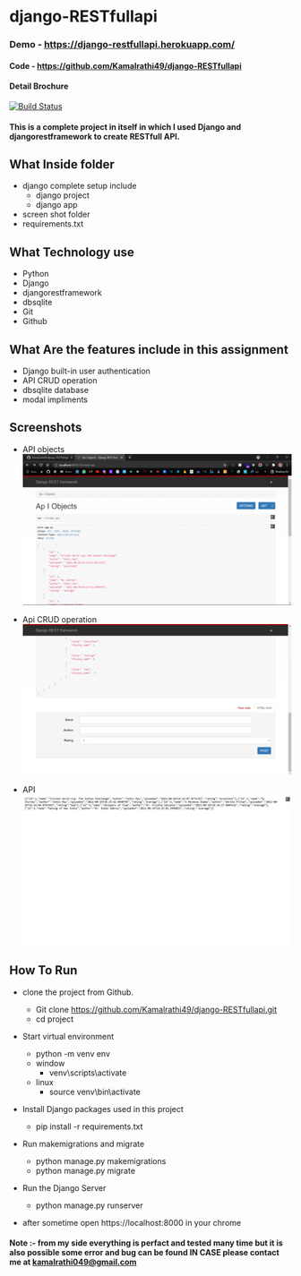# django-RESTfullapi
### Demo - https://django-restfullapi.herokuapp.com/
#### Code - https://github.com/Kamalrathi49/django-RESTfullapi
#### Detail Brochure

[![Build Status](https://travis-ci.org/joemccann/dillinger.svg?branch=master)](https://travis-ci.org/joemccann/dillinger)

#### This is a complete project in itself in which I used Django and djangorestframework to create RESTfull API.
## What Inside folder
- django complete setup include
    - django project
    - django app
- screen shot folder
- requirements.txt

## What Technology use
- Python
- Django
- djangorestframework
- dbsqlite
- Git
- Github

## What Are the features include in this assignment
- Django built-in user authentication
- API CRUD operation
- dbsqlite database
- modal impliments

## Screenshots
- API objects ![screenshot 1](https://github.com/Kamalrathi49/django-RESTfullapi/blob/master/screenshots/Screenshot%20(59).png?raw=true)
 
- Api CRUD operation ![screenshot 1](https://github.com/Kamalrathi49/django-RESTfullapi/blob/master/screenshots/Screenshot%20(61).png?raw=true)

- API ![screenshot 1](https://github.com/Kamalrathi49/django-RESTfullapi/blob/master/screenshots/Screenshot%20(58).png?raw=true)



## How To Run 
- clone the project from Github.
  -  Git clone https://github.com/Kamalrathi49/django-RESTfullapi.git
  -  cd project
- Start virtual environment
  - python -m venv env
  - window
    - venv\scripts\activate
  - linux
    - source venv\bin\activate
- Install Django packages used in this project
  - pip install -r requirements.txt

- Run makemigrations and migrate
  - python manage.py makemigrations
  - python manage.py migrate

- Run the Django Server
  - python manage.py runserver

- after sometime open  https://localhost:8000  in your chrome
#### Note :- from my side everything is perfact and tested many time but it is also possible some error and bug can be found IN CASE please contact me at kamalrathi049@gmail.com

